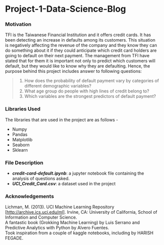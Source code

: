 # Project-1-Data-Science-Blog

### Motivation
TFI is the Taiwanese Financial Institution and it offers credit cards. It has been detecting an increase in defaults among its customers. This situation is negatively affecting the revenue of the company and they know they can do something about it if they could anticipate which credit card holders are going to default on their next payment. The management from TFI have stated that for them it is important not only to predict which customers will default, but they would like to know why they are defaulting. Hence, the purpose behind this project includes answer to following questions:
  > 1. How does the probability of default payment vary by categories of different demographic variables?
  > 2. What age group do people with high lines of credit belong to?
  > 3. Which variables are the strongest predictors of default payment?


### Libraries Used
The libraries that are used in the project are as follows - 
- Numpy
- Pandas
- Matplotlib
- Seaborn
- Sklearn


### File Description
- ***credit-card-default.ipynb***: a jupyter notebook file containing the analysis of questions asked.
- ***UCI_Credit_Card.csv***: a dataset used in the project


### Acknowledgements
Lichman, M. (2013). UCI Machine Learning Repository [http://archive.ics.uci.edu/ml]. Irvine, CA: University of California, School of Information and Computer Science.  
A fantastic book (Grokking Machine Learning) by Luis Serrano and Predictive Analytics with Python by Alvero Fuentes.  
Took inspiration from a couple of kaggle notebooks, including  by HARISH FEGADE. 
